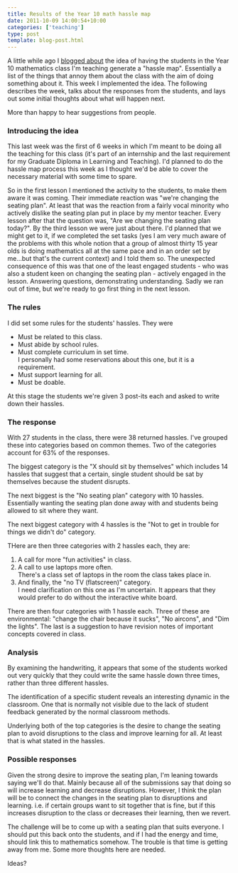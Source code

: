 ```yaml
---
title: Results of the Year 10 math hassle map
date: 2011-10-09 14:00:54+10:00
categories: ['teaching']
type: post
template: blog-post.html
---
```

A little while ago I [blogged about](/blog2/2011/09/25/a-hassle-map-for-year-10-mathematics-you-cant-focus-on-the-negatives/) the idea of having the students in the Year 10 mathematics class I'm teaching generate a "hassle map". Essentially a list of the things that annoy them about the class with the aim of doing something about it. This week I implemented the idea. The following describes the week, talks about the responses from the students, and lays out some initial thoughts about what will happen next.

More than happy to hear suggestions from people.

### Introducing the idea

This last week was the first of 6 weeks in which I'm meant to be doing all the teaching for this class (it's part of an internship and the last requirement for my Graduate Diploma in Learning and Teaching). I'd planned to do the hassle map process this week as I thought we'd be able to cover the necessary material with some time to spare.

So in the first lesson I mentioned the activity to the students, to make them aware it was coming. Their immediate reaction was "we're changing the seating plan". At least that was the reaction from a fairly vocal minority who actively dislike the seating plan put in place by my mentor teacher. Every lesson after that the question was, "Are we changing the seating plan today?". By the third lesson we were just about there. I'd planned that we might get to it, if we completed the set tasks (yes I am very much aware of the problems with this whole notion that a group of almost thirty 15 year olds is doing mathematics all at the same pace and in an order set by me...but that's the current context) and I told them so. The unexpected consequence of this was that one of the least engaged students - who was also a student keen on changing the seating plan - actively engaged in the lesson. Answering questions, demonstrating understanding. Sadly we ran out of time, but we're ready to go first thing in the next lesson.

### The rules

I did set some rules for the students' hassles. They were

- Must be related to this class.
- Must abide by school rules.
- Must complete curriculum in set time.  
    I personally had some reservations about this one, but it is a requirement.
- Must support learning for all.
- Must be doable.

At this stage the students we're given 3 post-its each and asked to write down their hassles.

### The response

With 27 students in the class, there were 38 returned hassles. I've grouped these into categories based on common themes. Two of the categories account for 63% of the responses.

The biggest category is the "X should sit by themselves" which includes 14 hassles that suggest that a certain, single student should be sat by themselves because the student disrupts.

The next biggest is the "No seating plan" category with 10 hassles. Essentially wanting the seating plan done away with and students being allowed to sit where they want.

The next biggest category with 4 hassles is the "Not to get in trouble for things we didn't do" category.

THere are then three categories with 2 hassles each, they are:

1. A call for more "fun activities" in class.
2. A call to use laptops more often.  
    There's a class set of laptops in the room the class takes place in.
3. And finally, the "no TV (flatscreen)" category.  
    I need clarification on this one as I'm uncertain. It appears that they would prefer to do without the interactive white board.

There are then four categories with 1 hassle each. Three of these are environmental: "change the chair because it sucks", "No aircons", and "Dim the lights". The last is a suggestion to have revision notes of important concepts covered in class.

### Analysis

By examining the handwriting, it appears that some of the students worked out very quickly that they could write the same hassle down three times, rather than three different hassles.

The identification of a specific student reveals an interesting dynamic in the classroom. One that is normally not visible due to the lack of student feedback generated by the normal classroom methods.

Underlying both of the top categories is the desire to change the seating plan to avoid disruptions to the class and improve learning for all. At least that is what stated in the hassles.

### Possible responses

Given the strong desire to improve the seating plan, I'm leaning towards saying we'll do that. Mainly because all of the submissions say that doing so will increase learning and decrease disruptions. However, I think the plan will be to connect the changes in the seating plan to disruptions and learning. i.e. if certain groups want to sit together that is fine, but if this increases disruption to the class or decreases their learning, then we revert.

The challenge will be to come up with a seating plan that suits everyone. I should put this back onto the students, and if I had the energy and time, should link this to mathematics somehow. The trouble is that time is getting away from me. Some more thoughts here are needed.

Ideas?